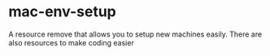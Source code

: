 # mac-env-setup
A resource remove that allows you to setup new machines easily. There are also resources to make coding easier
